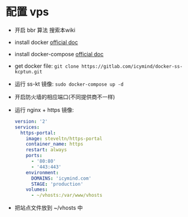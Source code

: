 # 配置 vps

- 开启 bbr 算法 搜索本wiki
- install docker [official doc](https://docs.docker.com/install/linux/docker-ce/ubuntu/)
- install docker-compose [official doc](https://docs.docker.com/compose/install/#prerequisites)
- get docker file: `git clone https://gitlab.com/icymind/docker-ss-kcptun.git`
- 运行 ss-kt 镜像: `sudo docker-compose up -d`
- 开启防火墙的相应端口(不同提供商不一样)
- 运行 nginx + https 镜像: 

  ```yaml
  version: '2'
  services:
    https-portal:
      image: steveltn/https-portal
      container_name: https
      restart: always
      ports:
        - '80:80'
        - '443:443'
      environment:
        DOMAINS: 'icymind.com'
        STAGE: 'production'
      volumes:
        - ~/vhosts:/var/www/vhosts
  ```
- 把站点文件放到 ~/vhosts 中
